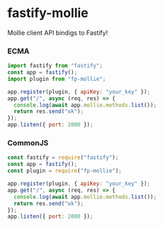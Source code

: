 # fastify-mollie

Mollie client API bindigs to Fastify!

### ECMA

```js
import fastify from "fastify";
const app = fastify();
import plugin from "fp-mollie";

app.register(plugin, { apiKey: "your_key" });
app.get("/", async (req, res) => {
  console.log(await app.mollie.methods.list());
  return res.send("ok");
});
app.listen({ port: 2000 });
```

### CommonJS

```js
const fastify = require("fastify");
const app = fastify();
const plugin = require("fp-mollie");

app.register(plugin, { apiKey: "your_key" });
app.get("/", async (req, res) => {
  console.log(await app.mollie.methods.list());
  return res.send("ok");
});
app.listen({ port: 2000 });
```

